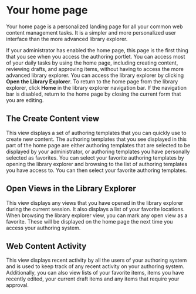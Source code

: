 # Your home page


Your home page is a personalized landing page for all your common web content management tasks. It is a simpler and more personalized user interface than the more advanced library explorer.

If your administrator has enabled the home page, this page is the first thing that you see when you access the authoring portlet. You can access most of your daily tasks by using the home page, including creating content, reviewing drafts, and approving items, without having to access the more advanced library explorer. You can access the library explorer by clicking **Open the Library Explorer**. To return to the home page from the library explorer, click **Home** in the library explorer navigation bar. If the navigation bar is disabled, return to the home page by closing the current form that you are editing.

## The Create Content view

This view displays a set of authoring templates that you can quickly use to create new content. The authoring templates that you see displayed in this part of the home page are either authoring templates that are selected to be displayed by your administrator, or authoring templates you have personally selected as favorites. You can select your favorite authoring templates by opening the library explorer and browsing to the list of authoring templates you have access to. You can then select your favorite authoring templates.

## Open Views in the Library Explorer

This view displays any views that you have opened in the library explorer during the current session. It also displays a list of your favorite locations. When browsing the library explorer view, you can mark any open view as a favorite. These will be displayed on the home page the next time you access your authoring system.

## Web Content Activity

This view displays recent activity by all the users of your authoring system and is used to keep track of any recent activity on your authoring system. Additionally, you can also view lists of your favorite items, items you have recently edited, your current draft items and any items that require your approval.

